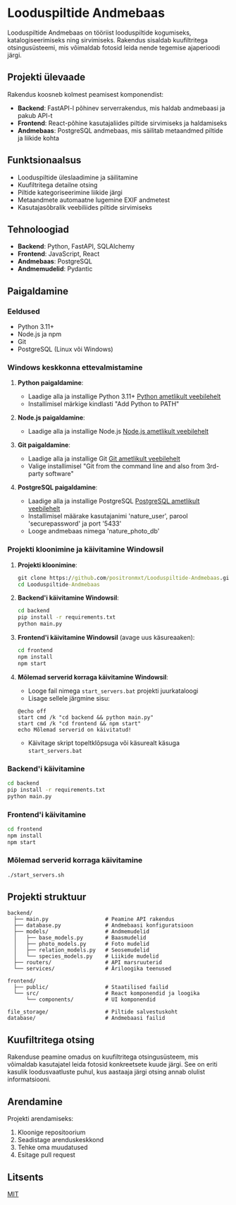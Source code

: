 # Looduspiltide Andmebaas

Looduspiltide Andmebaas on tööriist looduspiltide kogumiseks, katalogiseerimiseks ning sirvimiseks. Rakendus sisaldab kuufiltritega otsingusüsteemi, mis võimaldab fotosid leida nende tegemise ajaperioodi järgi.

## Projekti ülevaade

Rakendus koosneb kolmest peamisest komponendist:
- **Backend**: FastAPI-l põhinev serverrakendus, mis haldab andmebaasi ja pakub API-t
- **Frontend**: React-põhine kasutajaliides piltide sirvimiseks ja haldamiseks
- **Andmebaas**: PostgreSQL andmebaas, mis säilitab metaandmed piltide ja liikide kohta

## Funktsionaalsus

- Looduspiltide üleslaadimine ja säilitamine
- Kuufiltritega detailne otsing
- Piltide kategoriseerimine liikide järgi
- Metaandmete automaatne lugemine EXIF andmetest
- Kasutajasõbralik veebiliides piltide sirvimiseks

## Tehnoloogiad

- **Backend**: Python, FastAPI, SQLAlchemy
- **Frontend**: JavaScript, React
- **Andmebaas**: PostgreSQL
- **Andmemudelid**: Pydantic

## Paigaldamine

### Eeldused
- Python 3.11+
- Node.js ja npm
- Git
- PostgreSQL (Linux või Windows)

### Windows keskkonna ettevalmistamine
1. **Python paigaldamine**:
   - Laadige alla ja installige Python 3.11+ [Python ametlikult veebilehelt](https://www.python.org/downloads/windows/)
   - Installimisel märkige kindlasti "Add Python to PATH"

2. **Node.js paigaldamine**:
   - Laadige alla ja installige Node.js [Node.js ametlikult veebilehelt](https://nodejs.org/)

3. **Git paigaldamine**:
   - Laadige alla ja installige Git [Git ametlikult veebilehelt](https://git-scm.com/download/win)
   - Valige installimisel "Git from the command line and also from 3rd-party software"

4. **PostgreSQL paigaldamine**:
   - Laadige alla ja installige PostgreSQL [PostgreSQL ametlikult veebilehelt](https://www.postgresql.org/download/windows/)
   - Installimisel määrake kasutajanimi 'nature_user', parool 'securepassword' ja port '5433'
   - Looge andmebaas nimega 'nature_photo_db'

### Projekti kloonimine ja käivitamine Windowsil

1. **Projekti kloonimine**:
   ```cmd
   git clone https://github.com/positronmxt/Looduspiltide-Andmebaas.git
   cd Looduspiltide-Andmebaas
   ```

2. **Backend'i käivitamine Windowsil**:
   ```cmd
   cd backend
   pip install -r requirements.txt
   python main.py
   ```

3. **Frontend'i käivitamine Windowsil** (avage uus käsureaaken):
   ```cmd
   cd frontend
   npm install
   npm start
   ```

4. **Mõlemad serverid korraga käivitamine Windowsil**:
   - Looge fail nimega `start_servers.bat` projekti juurkataloogi
   - Lisage sellele järgmine sisu:
   ```batch
   @echo off
   start cmd /k "cd backend && python main.py"
   start cmd /k "cd frontend && npm start"
   echo Mõlemad serverid on käivitatud!
   ```
   - Käivitage skript topeltklõpsuga või käsurealt käsuga `start_servers.bat`

### Backend'i käivitamine
```bash
cd backend
pip install -r requirements.txt
python main.py
```

### Frontend'i käivitamine
```bash
cd frontend
npm install
npm start
```

### Mõlemad serverid korraga käivitamine
```bash
./start_servers.sh
```

## Projekti struktuur

```
backend/
  ├── main.py                  # Peamine API rakendus
  ├── database.py              # Andmebaasi konfiguratsioon
  ├── models/                  # Andmemudelid
  │   ├── base_models.py       # Baasmudelid
  │   ├── photo_models.py      # Foto mudelid
  │   ├── relation_models.py   # Seosemudelid
  │   └── species_models.py    # Liikide mudelid
  ├── routers/                 # API marsruuterid
  └── services/                # Äriloogika teenused

frontend/
  ├── public/                  # Staatilised failid
  └── src/                     # React komponendid ja loogika
      └── components/          # UI komponendid

file_storage/                  # Piltide salvestuskoht
database/                      # Andmebaasi failid
```

## Kuufiltritega otsing

Rakenduse peamine omadus on kuufiltritega otsingusüsteem, mis võimaldab kasutajatel leida fotosid konkreetsete kuude järgi. See on eriti kasulik loodusvaatluste puhul, kus aastaaja järgi otsing annab olulist informatsiooni.

## Arendamine

Projekti arendamiseks:
1. Kloonige repositoorium
2. Seadistage arenduskeskkond
3. Tehke oma muudatused
4. Esitage pull request

## Litsents

[MIT](https://choosealicense.com/licenses/mit/)